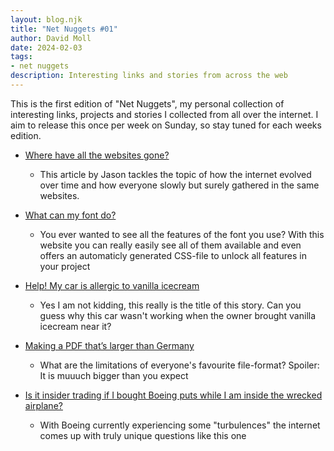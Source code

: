 ```yaml
---
layout: blog.njk
title: "Net Nuggets #01"
author: David Moll
date: 2024-02-03
tags: 
- net nuggets
description: Interesting links and stories from across the web
---
```


This is the first edition of "Net Nuggets", my personal collection of interesting links, projects and stories I collected from all over the internet. I aim to release this once per week on Sunday, so stay tuned for each weeks edition.

- [Where have all the websites gone?](https://www.fromjason.xyz/p/notebook/where-have-all-the-websites-gone/)
  - This article by Jason tackles the topic of how the internet evolved over time and how everyone slowly but surely gathered in the same websites.

- [What can my font do?](https://wakamaifondue.com/)
  - You ever wanted to see all the features of the font you use? With this website you can really easily see all of them available and even offers an automaticly generated CSS-file to unlock all features in your project

- [Help! My car is allergic to vanilla icecream](http://www.cs.cmu.edu/~wkw/humour/carproblems.txt)
  - Yes I am not kidding, this really is the title of this story. Can you guess why this car wasn't working when the owner brought vanilla icecream near it? 

- [Making a PDF that’s larger than Germany](https://alexwlchan.net/2024/big-pdf/)
  - What are the limitations of everyone's favourite file-format? Spoiler: It is muuuch bigger than you expect

- [Is it insider trading if I bought Boeing puts while I am inside the wrecked airplane?](https://law.stackexchange.com/questions/98706/is-it-insider-trading-if-i-bought-boeing-puts-while-i-am-inside-the-wrecked-airp)
  - With Boeing currently experiencing some "turbulences" the internet comes up with truly unique questions like this one